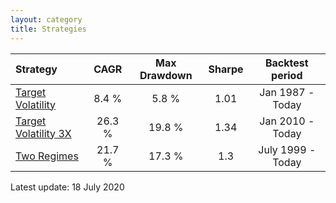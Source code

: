 ```yaml
---
layout: category
title: Strategies
---
```


| Strategy | CAGR | Max Drawdown | Sharpe | Backtest period |
| :------- | :--: | :----------: | :----: | :-------------: |
| [Target Volatility](https://ithacaresearch.github.io/2019/07/12/Target-Volatility.html) | 8.4 % | 5.8 % | 1.01 | Jan 1987 - Today |
| [Target Volatility 3X](https://ithacaresearch.github.io/2019/08/03/Target-Volatility-3X.html) | 26.3 % | 19.8 % | 1.34 | Jan 2010 - Today |
| [Two Regimes](https://ithacaresearch.github.io/2020/02/05/Two-Regimes.html) | 21.7 % | 17.3 % | 1.3 | July 1999 - Today |

Latest update: 18 July 2020
